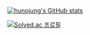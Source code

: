 [![hunojung's GitHub stats](https://github-readme-stats.vercel.app/api?username=hunojung)](https://github.com/hunojung/github-readme-stats)

[![Solved.ac
프로필](http://mazassumnida.wtf/api/v2/generate_badge?boj=hunojung)](https://solved.ac/profile/huno0504)
